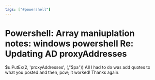 ```yaml
---
tags: ["#powershell"]
---
```

# Powershell: Array maniuplation notes: windows powershell Re: Updating AD proxyAddresses

$u.PutEx(2, 'proxyAddresses', (,"$pa"))
All I had to do was add quotes to what you posted and then, pow; it worked!
Thanks again.
